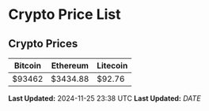 # Crypto Price List

## Crypto Prices
| Bitcoin | Ethereum | Litecoin |
| ------- | -------- | -------- |
| $93462 | $3434.88 | $92.76 |
**Last Updated:** 2024-11-25 23:38 UTC
**Last Updated:** $DATE$
